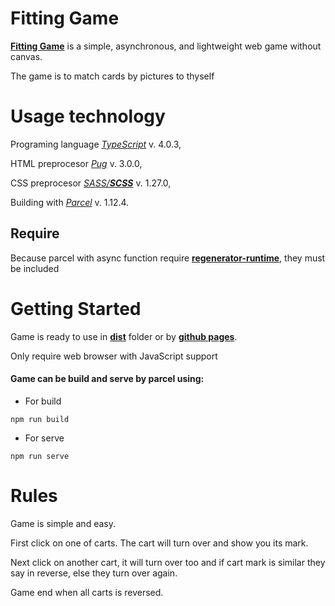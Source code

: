 # Fitting Game
[**Fitting Game**](https://untlsn.github.io/fitting-game/) is a simple, asynchronous, and lightweight web game without canvas.

The game is to match cards by pictures to thyself
# Usage technology
Programing language [*TypeScript*](https://github.com/microsoft/TypeScript) v. 4.0.3,

HTML preprocesor [*Pug*](https://github.com/pugjs) v. 3.0.0,

CSS preprocesor [*SASS/**SCSS***](https://github.com/sass/sass) v. 1.27.0,

Building with [*Parcel*](https://github.com/parcel-bundler/parcel) v. 1.12.4.

## Require

Because parcel with async function require [**regenerator-runtime**](https://www.npmjs.com/package/regenerator-runtime), they must be included

# Getting Started
Game is ready to use in [**dist**](https://github.com/Untlsn/fitting-game) folder or by [**github pages**](https://untlsn.github.io/fitting-game/).

Only require web browser with JavaScript support


#### Game can be build and serve by parcel using:
* For build
``` 
npm run build 
```
* For serve
``` 
npm run serve 
```
# Rules
Game is simple and easy.

First click on one of carts. The cart will turn over and show you its mark.

Next click on another cart, it will turn over too and if cart mark is similar they say in reverse, else they turn over again.

Game end when all carts is reversed.
